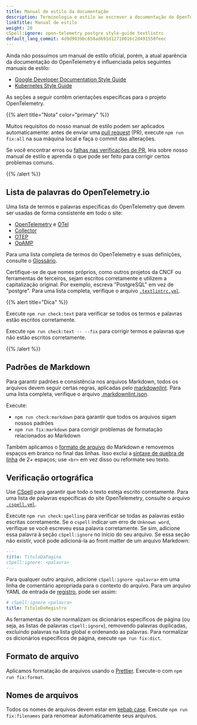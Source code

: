 ```yaml
---
title: Manual de estilo da documentação
description: Terminologia e estilo ao escrever a documentação do OpenTelemetry.
linkTitle: Manual de estilo
weight: 20
cSpell:ignore: open-telemetry postgre style-guide textlintrc
default_lang_commit: 4d9d9039bc658ad691d12710016c2d491550feec
---
```


Ainda não possuímos um manual de estilo oficial, porém, a atual aparência da
documentação do OpenTelemetry é influenciada pelos seguintes manuais de estilo:

- [Google Developer Documentation Style Guide](https://developers.google.com/style)
- [Kubernetes Style Guide](https://kubernetes.io/docs/contribute/style/style-guide/)

As seções a seguir contêm orientações específicas para o projeto OpenTelemetry.

{{% alert title="Nota" color="primary" %}}

Muitos requisitos do nosso manual de estilo podem ser aplicados automaticamente:
antes de enviar uma
[pull request](https://docs.github.com/en/get-started/learning-about-github/github-glossary#pull-request)
(PR), execute `npm run fix:all` na sua máquina local e faça o commit das
alterações.

Se você encontrar erros ou [falhas nas verificações de PR](../pr-checks), leia
sobre nosso manual de estilo e aprenda o que pode ser feito para corrigir certos
problemas comuns.

{{% /alert %}}

## Lista de palavras do OpenTelemetry.io

Uma lista de termos e palavras específicas do OpenTelemetry que devem ser usadas
de forma consistente em todo o site:

- [OpenTelemetry](/docs/concepts/glossary/#opentelemetry) e
  [OTel](/docs/concepts/glossary/#otel)
- [Collector](/docs/concepts/glossary/#collector)
- [OTEP](/docs/concepts/glossary/#otep)
- [OpAMP](/docs/concepts/glossary/#opamp)

Para uma lista completa de termos do OpenTelemetry e suas definições, consulte o
[Glossário](/docs/concepts/glossary/).

Certifique-se de que nomes próprios, como outros projetos da CNCF ou ferramentas
de terceiros, sejam escritos corretamente e utilizem a capitalização original.
Por exemplo, escreva "PostgreSQL" em vez de "postgre". Para uma lista completa,
verifique o arquivo
[`.textlintrc.yml`](https://github.com/open-telemetry/opentelemetry.io/blob/main/.textlintrc.yml).

{{% alert title="Dica" %}}

Execute `npm run check:text` para verificar se todos os termos e palavras estão
escritos corretamente.

Execute `npm run check:text -- --fix` para corrigir termos e palavras que não
estão escritos corretamente.

{{% /alert %}}

## Padrões de Markdown

Para garantir padrões e consistência nos arquivos Markdown, todos os arquivos
devem seguir certas regras, aplicadas pelo [markdownlint]. Para uma lista
completa, verifique o arquivo [.markdownlint.json].

Execute:

- `npm run check:markdown` para garantir que todos os arquivos sigam nossos
  padrões
- `npm run fix:markdown` para corrigir problemas de formatação relacionados ao
  Markdown

Também aplicamos o [formato de arquivo](#file-format) do Markdown e removemos
espaços em branco no final das linhas. Isso exclui a [sintaxe de quebra de
linha] de 2+ espaços; use `<br>` em vez disso ou reformate seu texto.

## Verificação ortográfica

Use [CSpell](https://github.com/streetsidesoftware/cspell) para garantir que
todo o texto esteja escrito corretamente. Para uma lista de palavras específicas
do site OpenTelemetry, consulte o arquivo
[`.cspell.yml`](https://github.com/open-telemetry/opentelemetry.io/blob/main/.cspell.yml).

Execute `npm run check:spelling` para verificar se todas as palavras estão
escritas corretamente. Se o `cspell` indicar um erro de `Unknown word`,
verifique se você escreveu essa palavra corretamente. Se sim, adicione essa
palavra à seção `cSpell:ignore` no início do seu arquivo. Se essa seção não
existir, você pode adicioná-la ao front matter de um arquivo Markdown:

```markdown
---
title: TituloDaPagina
cSpell:ignore: <palavra>
---
```

Para qualquer outro arquivo, adicione `cSpell:ignore <palavra>` em uma linha de
comentário apropriada para o contexto do arquivo. Para um arquivo YAML de
entrada de [registro](/ecosystem/registry/), pode ser assim:

```yaml
# cSpell:ignore <palavra>
title: TituloDoRegistro
```

As ferramentas do site normalizam os dicionários específicos de página (ou seja,
as listas de palavras `cSpell:ignore`), removendo palavras duplicadas, excluindo
palavras na lista global e ordenando as palavras. Para normalizar os dicionários
específicos de página, execute `npm run fix:dict`.

## Formato de arquivo

Aplicamos formatação de arquivos usando o [Prettier]. Execute-o com
`npm run fix:format`.

## Nomes de arquivos

Todos os nomes de arquivos devem estar em
[kebab case](https://en.wikipedia.org/wiki/Letter_case#Kebab_case). Execute
`npm run fix:filenames` para renomear automaticamente seus arquivos.

[.markdownlint.json]:
  https://github.com/open-telemetry/opentelemetry.io/blob/main/.markdownlint.json
[sintaxe de quebra de linha]:
  https://www.markdownguide.org/basic-syntax/#line-breaks
[markdownlint]: https://github.com/DavidAnson/markdownlint
[Prettier]: https://prettier.io
